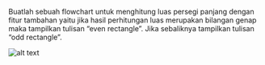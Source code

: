Buatlah sebuah flowchart untuk menghitung luas persegi panjang dengan fitur tambahan yaitu jika hasil perhitungan luas merupakan bilangan genap maka tampilkan tulisan “even rectangle”. Jika sebaliknya tampilkan tulisan “odd rectangle”.


![alt text](https://github.com/abdansyakur14002/DE_Abdan-Syakur/blob/main/02.Introduction%20Algorithm/Screenshot/soalno3.jpeg?raw=true)